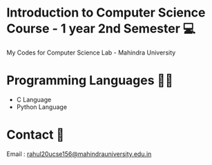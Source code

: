 # Introduction to Computer Science Course - 1 year 2nd Semester 💻
My Codes for Computer Science Lab - Mahindra University


# Programming Languages 👨‍💻
- C Language
- Python Language

# Contact 📧
Email : rahul20ucse156@mahindrauniversity.edu.in
